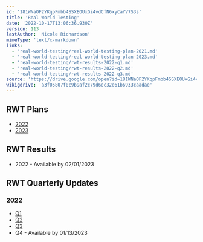 ```yaml
---
id: '181WNaOF2YKqpFmbb4SSXEOUxGi4vdCfN6xyCaYV7S3s'
title: 'Real World Testing'
date: '2022-10-17T13:06:36.930Z'
version: 113
lastAuthor: 'Nicole Richardson'
mimeType: 'text/x-markdown'
links:
  - 'real-world-testing/real-world-testing-plan-2021.md'
  - 'real-world-testing/real-world-testing-plan-2023.md'
  - 'real-world-testing/rwt-results-2022-q1.md'
  - 'real-world-testing/rwt-results-2022-q2.md'
  - 'real-world-testing/rwt-results-2022-q3.md'
source: 'https://drive.google.com/open?id=181WNaOF2YKqpFmbb4SSXEOUxGi4vdCfN6xyCaYV7S3s'
wikigdrive: 'a3f05807f0c9b9af2c79d6ec32e61b6933caadae'
---
```

## RWT Plans  

* [2022](real-world-testing/real-world-testing-plan-2021.md)
* [2023](real-world-testing/real-world-testing-plan-2023.md)
  
## RWT Results  

* 2022 - Available by 02/01/2023
  
## RWT Quarterly Updates  

  
### 2022  

* [Q1](real-world-testing/rwt-results-2022-q1.md)
* [Q2](real-world-testing/rwt-results-2022-q2.md)
* [Q3](real-world-testing/rwt-results-2022-q3.md)
* Q4 - Available by 01/13/2023

